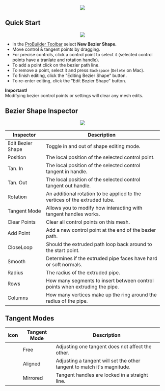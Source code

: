 

<div style="text-align:center">
<img src="../../images/Experimental_BezierShape.png">
</div>

## Quick Start

<div style="text-align:center">
<img src="../../images/Experimental_BezierShapeMenu.png">
</div>

- In the [ProBuilder Toolbar](../toolbar/overview-toolbar.md) select **New Bezier Shape**.
- Move control & tangent points by dragging.
- For precise controls, click a control point to select it (selected control points have a tranlate and rotation handle).
- To add a point click on the bezier path line.
- To remove a point, select it and press `Backspace` (`Delete` on Mac).
- To finish editing, click the "Editing Bezier Shape" button.
- To re-enter editing, click the "Edit Bezier Shape" button.

<div class="alert-box warning">
<b>Important!</b><br />
Modifying bezier control points or settings will clear any mesh edits.
</div>

## Bezier Shape Inspector

<div style="text-align:center">
<img src="../../images/Experimental_BezierInspector.png">
</div>

| Inspector | Description |
|-|-|
| Edit Bezier Shape | Toggle in and out of shape editing mode. |
| Position | The local position of the selected control point. |
| Tan. In | The local position of the selected control tangent in handle. |
| Tan. Out | The local position of the selected control tangent out handle. |
| Rotation | An additional rotation to be applied to the vertices of the extruded tube. |
| Tangent Mode | Allows you to modify how interacting with tangent handles works. |
| Clear Points | Clear all control points on this mesh. |
| Add Point | Add a new control point at the end of the bezier path. |
| CloseLoop | Should the extruded path loop back around to the start point. |
| Smooth | Determines if the extruded pipe faces have hard or soft normals. |
| Radius | The radius of the extruded pipe. |
| Rows | How many segments to insert between control points when extruding the pipe. |
| Columns | How many vertices make up the ring around the radius of the pipe. |

## Tangent Modes

| Icon | Tangent Mode | Description |
|-|-|-|
|  | Free | Adjusting one tangent does not affect the other. |
|  | Aligned | Adjusting a tangent will set the other tangent to match it's magnitude. |
|  | Mirrored| Tangent handles are locked in a straight line. |
